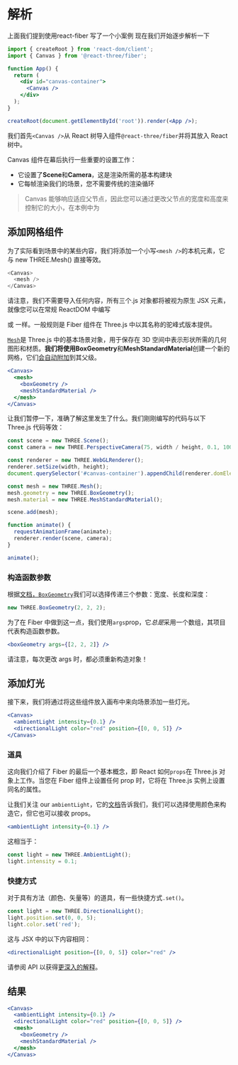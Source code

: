 # 解析

上面我们提到使用react-fiber 写了一个小案例
现在我们开始逐步解析一下

```jsx
import { createRoot } from 'react-dom/client';
import { Canvas } from '@react-three/fiber';

function App() {
  return (
    <div id="canvas-container">
      <Canvas />
    </div>
  );
}

createRoot(document.getElementById('root')).render(<App />);
```

我们首先`<Canvas />`从 React 树导入组件`@react-three/fiber`并将其放入 React 树中。

Canvas 组件在幕后执行一些重要的设置工作：

- 它设置了**Scene**和**Camera**，这是渲染所需的基本构建块
- 它每帧渲染我们的场景，您不需要传统的渲染循环

> Canvas 能够响应适应父节点，因此您可以通过更改父节点的宽度和高度来控制它的大小，在本例中为

## 添加网格组件

为了实际看到场景中的某些内容，我们将添加一个小写`<mesh />`的本机元素，它与 new THREE.Mesh() 直接等效。

```js
<Canvas>
  <mesh />
</Canvas>
```

请注意，我们不需要导入任何内容，所有三个.js 对象都将被视为原生 JSX 元素，就像您可以在常规 ReactDOM 中编写 <div /> 或 <span /> 一样。一般规则是 Fiber 组件在 Three.js 中以其名称的驼峰式版本提供。

[`Mesh`](https://threejs.org/docs/#api/en/objects/Mesh)是 Three.js 中的基本场景对象，用于保存在 3D 空间中表示形状所需的几何图形和材质。**我们将使用BoxGeometry**和**MeshStandardMaterial**创建一个新的网格，它们[会自动附加](https://docs.pmnd.rs/react-three-fiber/api/objects#attach)到其父级。

```jsx
<Canvas>
  <mesh>
    <boxGeometry />
    <meshStandardMaterial />
  </mesh>
</Canvas>
```

让我们暂停一下，准确了解这里发生了什么。我们刚刚编写的代码与以下 Three.js 代码等效：

```jsx
const scene = new THREE.Scene();
const camera = new THREE.PerspectiveCamera(75, width / height, 0.1, 1000);

const renderer = new THREE.WebGLRenderer();
renderer.setSize(width, height);
document.querySelector('#canvas-container').appendChild(renderer.domElement);

const mesh = new THREE.Mesh();
mesh.geometry = new THREE.BoxGeometry();
mesh.material = new THREE.MeshStandardMaterial();

scene.add(mesh);

function animate() {
  requestAnimationFrame(animate);
  renderer.render(scene, camera);
}

animate();
```

### 构造函数参数

根据[文档，`BoxGeometry`](https://threejs.org/docs/#api/en/geometries/BoxGeometry)我们可以选择传递三个参数：宽度、长度和深度：

```js
new THREE.BoxGeometry(2, 2, 2);
```

为了在 Fiber 中做到这一点，我们使用`args`prop，它*总是*采用一个数组，其项目代表构造函数参数。

```jsx
<boxGeometry args={[2, 2, 2]} />
```

请注意，每次更改 args 时，都必须重新构造对象！

## 添加灯光

接下来，我们将通过将这些组件放入画布中来向场景添加一些灯光。

```jsx
<Canvas>
  <ambientLight intensity={0.1} />
  <directionalLight color="red" position={[0, 0, 5]} />
</Canvas>
```

### 道具

这向我们介绍了 Fiber 的最后一个基本概念，即 React 如何`props`在 Three.js 对象上工作。当您在 Fiber 组件上设置任何 prop 时，它将在 Three.js 实例上设置同名的属性。

让我们关注 our `ambientLight`，它的[文档](https://threejs.org/docs/#api/en/lights/AmbientLight)告诉我们，我们可以选择使用颜色来构造它，但它也可以接收 props。

```jsx
<ambientLight intensity={0.1} />
```

这相当于：

```jsx
const light = new THREE.AmbientLight();
light.intensity = 0.1;
```

### 快捷方式

对于具有方法（颜色、矢量等）的道具，有一些快捷方式`.set()`。

```jsx
const light = new THREE.DirectionalLight();
light.position.set(0, 0, 5);
light.color.set('red');
```

这与 JSX 中的以下内容相同：

```jsx
<directionalLight position={[0, 0, 5]} color="red" />
```

请参阅 API 以获得[更深入的解释](https://docs.pmnd.rs/react-three-fiber/api/objects)。

## 结果

```jsx
<Canvas>
  <ambientLight intensity={0.1} />
  <directionalLight color="red" position={[0, 0, 5]} />
  <mesh>
    <boxGeometry />
    <meshStandardMaterial />
  </mesh>
</Canvas>
```
